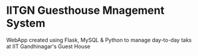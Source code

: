 # IITGN Guesthouse Mnagement System
 WebApp created using Flask, MySQL & Python to manage day-to-day taks at IIT Gandhinagar's Guest House
